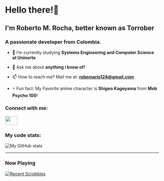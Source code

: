 <h1 align="left">Hello there!👋</h2>
<h2>I'm Roberto M. Rocha, better known as Torrober</h2>
<h3 align="left">A passionate developer from Colombia.</h3>

- 🌱 I’m currently studying **Systems Engineering and Computer Science at Uninorte**

- 💬 Ask me about **anything i know of!**

- 📫 How to reach me? Mail me at: **robemario124@gmail.com**

- ⚡ Fun fact: My Favorite anime character is **Shigeo Kageyama** from **Mob Psycho 100**!

<h3 align="left">Connect with me:</h3>
<p align="left">
<a href="https://www.linkedin.com/in/roberto-mario-rocha-hernandez-820576176"><img align="center" src="https://raw.githubusercontent.com/rahuldkjain/github-profile-readme-generator/master/src/images/icons/Social/linked-in-alt.svg" height="30" width="40" /></a>
</p>

<h3>My code stats:</h3>

![My GitHub stats](https://github-readme-stats.vercel.app/api/top-langs?username=torrober&theme=nord&show_icons=true)
<!---
torrober/torrober is a ✨ special ✨ repository because its `README.md` (this file) appears on your GitHub profile.
You can click the Preview link to take a look at your changes.
--->
<hr>
<h3>Now Playing</h3>

[![Recent Scrobbles](https://lastfm-recently-played.vercel.app/api?user=torrober&bg_color=000000)](https://www.last.fm/user/torrober)
